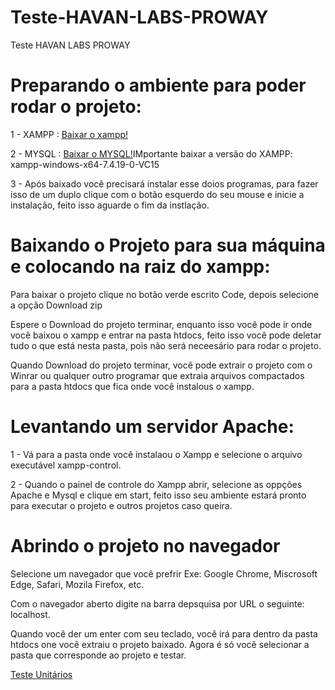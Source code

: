 # Teste-HAVAN-LABS-PROWAY
Teste HAVAN LABS PROWAY

<h1>Preparando o ambiente para poder rodar o projeto:</h1>


<p>1 - XAMPP : <a href="https://www.apachefriends.org/pt_br/download.html">Baixar o xampp!</a></p>
<p>2 - MYSQL : <a href="https://www.mysql.com/downloads/">Baixar o MYSQL!</a>IMportante baixar a versão do XAMPP:  xampp-windows-x64-7.4.19-0-VC15</p>
<p>3 - Após baixado você precisará instalar esse doios programas, para fazer isso de um duplo clique com o botão esquerdo do seu mouse e inicie a instalação, feito isso aguarde o fim da instlação.</p>

<h1>Baixando o Projeto para sua máquina e colocando na raiz do xampp:</h1>


<p>Para baixar o projeto clique no botão verde escrito Code, depois selecione a opção Download zip</p>
<p>Espere o Download do projeto terminar, enquanto isso você pode ir onde você baixou o xampp e entrar na pasta htdocs, feito isso você pode deletar tudo o que está nesta pasta, pois não será neceesário para rodar o projeto.</p>
<p>Quando Download do projeto terminar, você pode extrair o projeto com o Winrar ou qualquer outro programar que extraia arquivos compactados para a pasta htdocs que fica onde você instalous o xampp.</p>


<h1>Levantando um servidor Apache:</h1>

<p>1 - Vá para a pasta onde você instalaou o Xampp e selecione o arquivo executável xampp-control.</p>
<p>2 - Quando o painel de controle do Xampp abrir, selecione as oppções Apache e Mysql e clique em start, feito isso seu ambiente estará pronto para executar o projeto e outros projetos caso queira.</p>

<h1>Abrindo o projeto no navegador</h1>

<p>Selecione um navegador que você prefrir
Exe: Google Chrome, Miscrosoft Edge, Safari, Mozila Firefox, etc.</p>

<p>Com o navegador aberto digite na barra depsquisa por URL o seguinte: localhost.</p>

<p>Quando você der um enter com seu teclado, você irá para dentro da pasta htdocs one você extraiu o projeto baixado. Agora é só você selecionar a pasta que corresponde ao projeto e testar.</p>

<a href="Link para ver os testes unitário">Teste Unitários</a>
